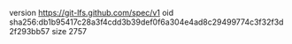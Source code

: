 version https://git-lfs.github.com/spec/v1
oid sha256:db1b95417c28a3f4cdd3b39def0f6a304e4ad8c29499774c3f32f3d2f293bb57
size 2757
